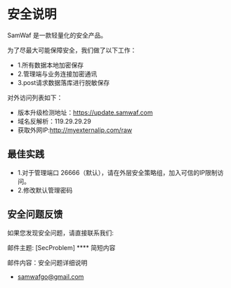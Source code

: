 # 安全说明

SamWaf 是一款轻量化的安全产品。

为了尽最大可能保障安全，我们做了以下工作：

- 1.所有数据本地加密保存
- 2.管理端与业务连接加密通讯
- 3.post请求数据落库进行脱敏保存


 对外访问列表如下：
- 版本升级检测地址：https://update.samwaf.com
- 域名反解析：119.29.29.29
- 获取外网IP:http://myexternalip.com/raw


## 最佳实践

- 1.对于管理端口 26666（默认），请在外层安全策略组，加入可信的IP限制访问。
- 2.修改默认管理密码

## 安全问题反馈
如果您发现安全问题，请直接联系我们:

邮件主题: [SecProblem] **** 简短内容

邮件内容：安全问题详细说明

- samwafgo@gmail.com